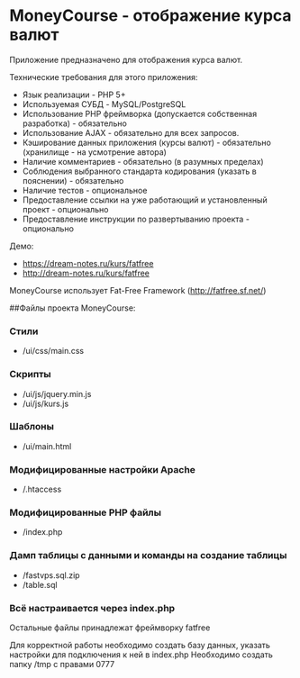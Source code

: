MoneyCourse - отображение курса валют
=======

Приложение предназначено для отображения курса валют.


Технические требования для этого приложения:
- Язык реализации - PHP 5+
- Используемая СУБД - MySQL/PostgreSQL
- Использование PHP фреймворка (допускается собственная разработка) - обязательно
- Использование AJAX - обязательно для всех запросов.
- Кэширование данных приложения (курсы валют) - обязательно (хранилище - на усмотрение автора)
- Наличие комментариев - обязательно (в разумных пределах)
- Соблюдения выбранного стандарта кодирования (указать в пояснении) - обязательно
- Наличие тестов - опциональное
- Предоставление ссылки на уже работающий и установленный проект - опционально
- Предоставление инструкции по развертыванию проекта - опционально

Демо:

- https://dream-notes.ru/kurs/fatfree 
- http://dream-notes.ru/kurs/fatfree

MoneyCourse использует Fat-Free Framework (http://fatfree.sf.net/)




##Файлы проекта MoneyCourse:


### Стили
- /ui/css/main.css

### Скрипты
- /ui/js/jquery.min.js
- /ui/js/kurs.js

### Шаблоны
- /ui/main.html

### Модифицированные настройки Apache
- /.htaccess

### Модифицированные PHP файлы
- /index.php

### Дамп таблицы с данными и команды на создание таблицы
- /fastvps.sql.zip
- /table.sql

### Всё настраивается через index.php

Остальные файлы принадлежат фреймворку fatfree

Для корректной работы необходимо создать базу данных, указать настройки для подключения к ней в index.php
Необходимо создать папку /tmp с правами 0777
